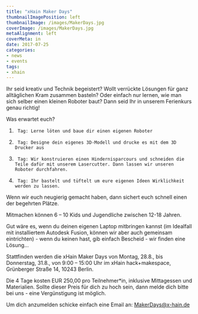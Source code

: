 ```yaml
---
title: "xHain Maker Days"
thumbnailImagePosition: left
thumbnailImage: /images/MakerDays.jpg
coverImage: /images/MakerDays.jpg
metaAlignment: left
coverMeta: in
date: 2017-07-25
categories:
- news
- events
tags:
- xhain
---
```


Ihr seid kreativ und Technik begeistert? Wollt verrückte Lösungen für ganz alltäglichen Kram zusammen basteln? Oder einfach nur lernen, wie man sich selber einen kleinen Roboter baut? Dann seid Ihr in unserem Ferienkurs genau richtig!

Was erwartet euch?

1.      Tag: Lerne löten und baue dir einen eigenen Roboter
2.      Tag: Designe dein eigenes 3D-Modell und drucke es mit dem 3D Drucker aus
3.      Tag: Wir konstruieren einen Hindernisparcours und schneiden die Teile dafür mit unserem Lasercutter. Dann lassen wir unseren Roboter durchfahren.
4.      Tag: Ihr bastelt und tüftelt um eure eigenen Ideen Wirklichkeit werden zu lassen.

Wenn wir euch neugierig gemacht haben, dann sichert euch schnell einen der begehrten Plätze.

Mitmachen können 6 – 10 Kids und Jugendliche zwischen 12-18 Jahren.

Gut wäre es, wenn du deinen eigenen Laptop mitbringen kannst (im Idealfall mit installiertem Autodesk Fusion, können wir aber auch gemeinsam eintrichten) - wenn du keinen hast, gib einfach Bescheid - wir finden eine Lösung...

Stattfinden werden die xHain Maker Days von Montag, 28.8., bis Donnerstag, 31.8., von 9:00 – 15:00 Uhr im xHain hack+makespace, Grünberger Straße 14, 10243 Berlin.

Die 4 Tage kosten EUR 250,00 pro Teilnehmer*in, inklusive Mittagessen und Materialien.
Sollte dieser Preis für dich zu hoch sein, dann melde dich bitte bei uns - eine Vergünstigung ist möglich.

Um dich anzumelden schicke einfach eine Email an: <a href="mailto:MakerDays@x-hain.de">MakerDays@x-hain.de</a>

 


